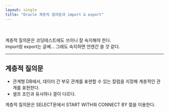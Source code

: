 ```yaml
---
layout: single
title: "Oracle 계층적 질의문과 import & export"
---
```

<br><br>
계층적 질의문은 코딩테스트에도 쓰이니 잘 숙지해야 한다.   
import랑 export는 글쎄... 그래도 숙지하면 언젠간 쓸 것 같다.
___
## 계층적 질의문
- 관계형 DB에서, 데이터 간 부모 관계를 표현할 수 있는 칼럼을 지정해 계층적인 관계를 표현한다.
- 셀프 조인과 유사하나 결이 다르다.

계층적 질의문은 SELECT문에서 START WITH와 CONNECT BY 절을 이용한다.
